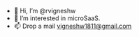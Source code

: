 - 👋 Hi, I’m @rvigneshw
- 👀 I’m interested in microSaaS.
- 📫 Drop a mail vigneshw1811@gmail.com 

<!---
rvigneshw/rvigneshw is a ✨ special ✨ repository because its `README.md` (this file) appears on your GitHub profile.
You can click the Preview link to take a look at your changes.
--->

